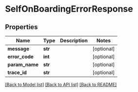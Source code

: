 # SelfOnBoardingErrorResponse


## Properties
Name | Type | Description | Notes
------------ | ------------- | ------------- | -------------
**message** | **str** |  | [optional] 
**error_code** | **int** |  | [optional] 
**param_name** | **str** |  | [optional] 
**trace_id** | **str** |  | [optional] 

[[Back to Model list]](../README.md#documentation-for-models) [[Back to API list]](../README.md#documentation-for-api-endpoints) [[Back to README]](../README.md)


